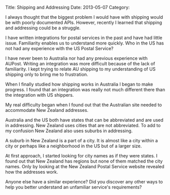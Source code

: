 Title: Shipping and Addressing
Date: 2013-05-07
Category:

I always thought that the biggest problem I would have with shipping would be
with poorly documented APIs.
However, recently I learned that shipping and addressing could be a struggle.

I have written integrations for postal services in the past and have had little
issue.
Familiarity enables us to understand more quickly.
Who in the US has not had any experience with the US Postal Service?

I have never been to Australia nor had any previous experience with AUPost.
Writing an integration was more difficult because of the lack of familiarity.
I kept trying to relate AU shipping to my understanding of US shipping only to
bring me to frustration.

When I finally studied how shipping works in Australia I began to make progress.
I found that an integration was really not much different there than the integration with US shippers.

My real difficulty began when I found out that the Australian site needed to accommodate New Zealand addresses.

Australia and the US both have states that can be abbreviated and are used in addressing.
New Zealand uses cities that are not abbreviated. To add to my confusion New Zealand also uses suburbs in addressing.

A suburb in New Zealand is a part of a city.
It is almost like a city within a city or perhaps like a neighborhood in the US but of a larger size.

At first approach, I started looking for city names as if they were states.
I found out that New Zealand has regions but none of them matched the city names.
Only by looking at the New Zealand Postal Service website revealed how the addresses work.

Anyone else have a similar experience? Did you discover any other ways to help you better understand an unfamiliar service's requirements?
